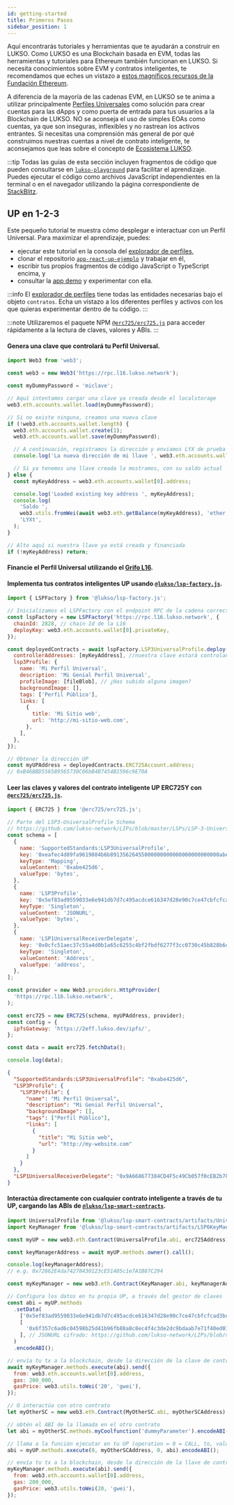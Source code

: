 ```yaml
---
id: getting-started
title: Primeros Pasos
sidebar_position: 1
---
```


Aquí encontrarás tutoriales y herramientas que te ayudarán a construir en LUKSO. Como LUKSO es una Blockchain basada en EVM, todas las herramientas y tutoriales para Ethereum también funcionan en LUKSO. Si necesita conocimientos sobre EVM y contratos inteligentes, te recomendamos que eches un vistazo a [estos magníficos recursos de la Fundación Ethereum](https://ethereum.org/en/developers/learning-tools/).

A diferencia de la mayoría de las cadenas EVM, en LUKSO se te anima a utilizar principalmente [Perfiles Universales](../standards/universal-profile/introduction.md) como solución para crear cuentas para las dApps y como puerta de entrada para tus usuarios a la Blockchain de LUKSO. NO se aconseja el uso de simples EOAs como cuentas, ya que son inseguras, inflexibles y no rastrean los activos entrantes. Si necesitas una comprensión más general de por qué construimos nuestras cuentas a nivel de contrato inteligente, te aconsejamos que leas sobre el concepto de [Ecosistema LUKSO](https://medium.com/lukso/lukso-ecosystem-part-1-4c3f5d67b081).

:::tip
Todas las guías de esta sección incluyen fragmentos de código que pueden consultarse en [`lukso-playground`](https://github.com/lukso-network/lukso-playground) para facilitar el aprendizaje. Puedes ejecutar el código como archivos JavaScript independientes en la terminal o en el navegador utilizando la página correspondiente de [StackBlitz](https://stackblitz.com/github/lukso-network/lukso-playground).


## UP en 1-2-3

Este pequeño tutorial te muestra cómo desplegar e interactuar con un Perfil Universal.
Para maximizar el aprendizaje, puedes:

- ejecutar este tutorial en la consola del [explorador de perfiles](https://l16.universalprofile.cloud),
- clonar el repositorio [`app-react-up-ejemplo`](https://github.com/Hugoo/up-sample-react-app) y trabajar en él,
- escribir tus propios fragmentos de código JavaScript o TypeScript encima, y
- consultar la [app demo](https://hugoo.github.io/up-sample-react-app/) y experimentar con ella.

:::info
El [explorador de perfiles](https://l16.universalprofile.cloud) tiene todas las entidades necesarias bajo el objeto `contratos`. Echa un vistazo a los diferentes perfiles y activos con los que quieras experimentar dentro de tu código.
:::

:::note
Utilizaremos el paquete NPM [`@erc725/erc725.js`](../tools/erc725js/getting-started) para acceder rápidamente a la lectura de claves, valores y ABIs.
:::

#### Genera una clave que controlará tu Perfil Universal.

```js title="Cargar web3"
import Web3 from 'web3';

const web3 = new Web3('https://rpc.l16.lukso.network');

const myDummyPassword = 'miclave';

// Aquí intentamos cargar una clave ya creada desde el localstorage
web3.eth.accounts.wallet.load(myDummyPassword);

// Si no existe ninguna, creamos una nueva clave
if (!web3.eth.accounts.wallet.length) {
  web3.eth.accounts.wallet.create(1);
  web3.eth.accounts.wallet.save(myDummyPassword);

  // A continuación, registramos la dirección y enviamos LYX de prueba desde el Grifo L16 aquí: http://faucet.l16.lukso.network
  console.log('La nueva dirección de mi llave ', web3.eth.accounts.wallet[0].address);

  // Si ya tenemos una llave creada la mostramos, con su saldo actual
} else {
  const myKeyAddress = web3.eth.accounts.wallet[0].address;

  console.log('Loaded existing key address ', myKeyAddress);
  console.log(
    'Saldo ',
    web3.utils.fromWei(await web3.eth.getBalance(myKeyAddress), 'ether'),
    'LYXt',
  );
}

// Alto aquí si nuestra llave ya está creada y financiada
if (!myKeyAddress) return;
```

#### Financie el Perfil Universal utilizando el [Grifo L16](http://faucet.l16.lukso.network).

#### Implementa tus contratos inteligentes UP usando [`@lukso/lsp-factory.js`](../tools/lsp-factoryjs/getting-started).

```js title="Implementación y configuración de contratos con lsp-factory.js"
import { LSPFactory } from '@lukso/lsp-factory.js';

// Inicializamos el LSPFactory con el endpoint RPC de la cadena correcta y una clave privada desde la que desplegaremos las UPs
const lspFactory = new LSPFactory('https://rpc.l16.lukso.network', {
  chainId: 2828, // chain Id de la L16
  deployKey: web3.eth.accounts.wallet[0].privateKey,
});

const deployedContracts = await lspFactory.LSP3UniversalProfile.deploy({
  controllerAddresses: [myKeyAddress], //nuestra clave estará controlando nuestra UP al principio
  lsp3Profile: {
    name: 'Mi Perfil Universal',
    description: 'Mi Genial Perfil Universal',
    profileImage: [fileBlob], // ¿Has subido alguna imagen?
    backgroundImage: [],
    tags: ['Perfil Público'],
    links: [
      {
        title: 'Mi Sitio web',
        url: 'http://mi-sitio-web.com',
      },
    ],
  },
});

// Obtener la dirección UP
const myUPAddress = deployedContracts.ERC725Account.address;
// 0xB46BBD556589565730C06bB4B7454B1596c9E70A
```

#### Leer las claves y valores del contrato inteligente UP ERC725Y con [`@erc725/erc725.js`](../tools/erc725js/getting-started).

```js title="Leer claves/valores ERC725 de Perfil Universal con erc725.js"
import { ERC725 } from '@erc725/erc725.js';

// Parte del LSP3-UniversalProfile Schema
// https://github.com/lukso-network/LIPs/blob/master/LSPs/LSP-3-UniversalProfile.md
const schema = [
  {
    name: 'SupportedStandards:LSP3UniversalProfile',
    key: '0xeafec4d89fa9619884b6b89135626455000000000000000000000000abe425d6',
    keyType: 'Mapping',
    valueContent: '0xabe425d6',
    valueType: 'bytes',
  },
  {
    name: 'LSP3Profile',
    key: '0x5ef83ad9559033e6e941db7d7c495acdce616347d28e90c7ce47cbfcfcad3bc5',
    keyType: 'Singleton',
    valueContent: 'JSONURL',
    valueType: 'bytes',
  },
  {
    name: 'LSP1UniversalReceiverDelegate',
    key: '0x0cfc51aec37c55a4d0b1a65c6255c4bf2fbdf6277f3cc0730c45b828b6db8b47',
    keyType: 'Singleton',
    valueContent: 'Address',
    valueType: 'address',
  },
];

const provider = new Web3.providers.HttpProvider(
  'https://rpc.l16.lukso.network',
);

const erc725 = new ERC725(schema, myUPAddress, provider);
const config = {
  ipfsGateway: 'https://2eff.lukso.dev/ipfs/',
};

const data = await erc725.fetchData();

console.log(data);
```

```json title="console.log(data)"
{
  "SupportedStandards:LSP3UniversalProfile": "0xabe425d6",
  "LSP3Profile": {
    "LSP3Profile": {
      "name": "Mi Perfil Universal",
      "description": "Mi Genial Perfil Universal",
      "backgroundImage": [],
      "tags": ["Perfil Público"],
      "links": [
        {
          "title": "Mi Sitio web",
          "url": "http://my-website.com"
        }
      ]
    }
  },
  "LSP1UniversalReceiverDelegate": "0x9A668677384CD4F5c49Cb057f0cEB2b783Ed670F"
}
```

#### Interactúa directamente con cualquier contrato inteligente a través de tu UP, cargando las ABIs de [`@lukso/lsp-smart-contracts`](https://www.npmjs.com/package/@lukso/lsp-smart-contracts).

```js title="Interactúa directamente a través de tu UP"
import UniversalProfile from '@lukso/lsp-smart-contracts/artifacts/UniversalProfile.json';
import KeyManager from '@lukso/lsp-smart-contracts/artifacts/LSP6KeyManager.json';

const myUP = new web3.eth.Contract(UniversalProfile.abi, erc725Address);

const keyManagerAddress = await myUP.methods.owner().call();

console.log(keyManagerAddress);
// e.g. 0x72662E4da74278430123cE51405c1e7A1B87C294

const myKeyManager = new web3.eth.Contract(KeyManager.abi, keyManagerAddress);

// Configura los datos en tu propia UP, a través del gestor de claves
const abi = myUP.methods
  .setData(
    ['0x5ef83ad9559033e6e941db7d7c495acdce616347d28e90c7ce47cbfcfcad3bc5'], // LSP3Profile
    [
      '0x6f357c6ad6c04598b25d41b96fb88a8c8ec4f4c3de2dc9bdaab7e71f40ed012b84d0c126697066733a2f2f516d6262447348577a4d4d724538594345766e3342633254706756793176535736414d3946376168595642573874',
    ], // JSONURL cifrado: https://github.com/lukso-network/LIPs/blob/main/LSPs/LSP-2-ERC725YJSONSchema.md#jsonurl
  )
  .encodeABI();

// envía tu tx a la blockchain, desde la dirección de la clave de control, a través del gestor de claves
await myKeyManager.methods.execute(abi).send({
  from: web3.eth.accounts.wallet[0].address,
  gas: 200_000,
  gasPrice: web3.utils.toWei('20', 'gwei'),
});

// O interactúa con otro contrato
let myOtherSC = new web3.eth.Contract(MyOtherSC.abi, myOtherSCAddress);

// obtén el ABI de la llamada en el otro contrato
let abi = myOtherSC.methods.myCoolfunction('dummyParameter').encodeABI();

// llama a la función ejecutar en tu UP (operation = 0 = CALL, to, value, calldata)
abi = myUP.methods.execute(0, myOtherSCAddress, 0, abi).encodeABI();

// envía tu tx a la blockchain, desde la dirección de la llave de control, a través del gestor de llaves
myKeyManager.methods.execute(abi).send({
  from: web3.eth.accounts.wallet[0].address,
  gas: 200_000,
  gasPrice: web3.utils.toWei(20, 'gwei'),
});
```